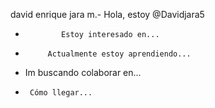 david enrique jara m.-            Hola, estoy @Davidjara5          
-             Estoy interesado en...           
-          Actualmente estoy aprendiendo...        
- Im buscando colaborar en...
-      Cómo llegar...    

<!---
Davidjara5/Davidjara5 es un repositorio especial porque su README.md (este archivo) aparece en su perfil GitHub.
Puede hacer clic en el enlace Vista previa para echar un vistazo a sus cambios.
--->

